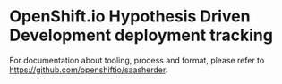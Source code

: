 # OpenShift.io Hypothesis Driven Development deployment tracking

For documentation about tooling, process and format, please refer to https://github.com/openshiftio/saasherder.

